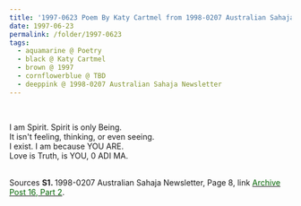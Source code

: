 ```yaml
---
title: '1997-0623 Poem By Katy Cartmel from 1998-0207 Australian Sahaja Newsletter, Page 8'
date: 1997-06-23
permalink: /folder/1997-0623
tags:
  - aquamarine @ Poetry
  - black @ Katy Cartmel
  - brown @ 1997
  - cornflowerblue @ TBD
  - deeppink @ 1998-0207 Australian Sahaja Newsletter
---
```


<br>

<p>
I am Spirit. Spirit is only Being.<br>
It isn't feeling, thinking, or even seeing.<br>
I exist. I am because YOU ARE.<br>
Love is Truth, is YOU, 0 ADI MA.<br>
</p>

<br>

<wave-list>
<list-title color="DarkSeaGreen" width="55">Sources</list-title>
  <list-item color="BlanchedAlmond"  width="280"><b>S1. </b> 1998-0207 Australian Sahaja Newsletter, Page 8, link </font> <a href="https://seven-teams.github.io/archives/2023/1215"><font color="DarkGreen">Archive Post 16, Part 2</font></a>.</list-item>
</wave-list>